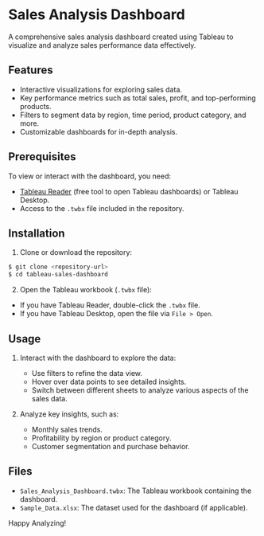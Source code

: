 # Sales Analysis Dashboard

A comprehensive sales analysis dashboard created using Tableau to visualize and analyze sales performance data effectively.

## Features
- Interactive visualizations for exploring sales data.
- Key performance metrics such as total sales, profit, and top-performing products.
- Filters to segment data by region, time period, product category, and more.
- Customizable dashboards for in-depth analysis.

## Prerequisites

To view or interact with the dashboard, you need:

- [Tableau Reader](https://www.tableau.com/products/reader) (free tool to open Tableau dashboards) or Tableau Desktop.
- Access to the `.twbx` file included in the repository.

## Installation

1. Clone or download the repository:

```bash
$ git clone <repository-url>
$ cd tableau-sales-dashboard
```

2. Open the Tableau workbook (`.twbx` file):

- If you have Tableau Reader, double-click the `.twbx` file.
- If you have Tableau Desktop, open the file via `File > Open`.

## Usage

1. Interact with the dashboard to explore the data:
   - Use filters to refine the data view.
   - Hover over data points to see detailed insights.
   - Switch between different sheets to analyze various aspects of the sales data.

2. Analyze key insights, such as:
   - Monthly sales trends.
   - Profitability by region or product category.
   - Customer segmentation and purchase behavior.

## Files
- `Sales_Analysis_Dashboard.twbx`: The Tableau workbook containing the dashboard.
- `Sample_Data.xlsx`: The dataset used for the dashboard (if applicable).

Happy Analyzing!
